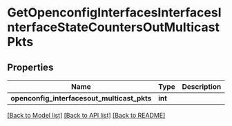 # GetOpenconfigInterfacesInterfacesInterfaceStateCountersOutMulticastPkts

## Properties
Name | Type | Description | Notes
------------ | ------------- | ------------- | -------------
**openconfig_interfacesout_multicast_pkts** | **int** |  | [optional] 

[[Back to Model list]](../README.md#documentation-for-models) [[Back to API list]](../README.md#documentation-for-api-endpoints) [[Back to README]](../README.md)


